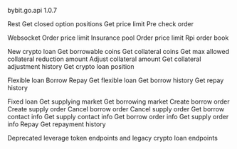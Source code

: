 bybit.go.api 1.0.7

Rest
Get closed option positions
Get price limit
Pre check order

Websocket
Order price limit
Insurance pool
Order price limit
Rpi order book

New crypto loan
Get borrowable coins
Get collateral coins
Get max allowed collateral reduction amount
Adjust collateral amount
Get collateral adjustment history
Get crypto loan position

Flexible loan
Borrow
Repay
Get flexible loan
Get borrow history
Get repay history

Fixed loan
Get supplying market
Get borrowing market
Create borrow order
Create supply order
Cancel borrow order
Cancel supply order
Get borrow contact info
Get supply contact info
Get borrow order info
Get supply order info
Repay
Get repayment history

Deprecated leverage token endpoints and legacy crypto loan endpoints 